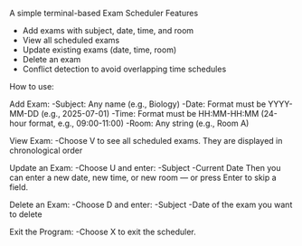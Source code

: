 A simple terminal-based Exam Scheduler
Features

- Add exams with subject, date, time, and room
- View all scheduled exams
- Update existing exams (date, time, room)
- Delete an exam
- Conflict detection to avoid overlapping time schedules

How to use:

Add Exam:
-Subject: Any name (e.g., Biology)
-Date: Format must be YYYY-MM-DD (e.g., 2025-07-01)
-Time: Format must be HH:MM-HH:MM (24-hour format, e.g., 09:00-11:00)
-Room: Any string (e.g., Room A)

View Exam:
-Choose V to see all scheduled exams. They are displayed in chronological order

Update an Exam:
-Choose U and enter:
-Subject
-Current Date
Then you can enter a new date, new time, or new room — or press Enter to skip a field.

Delete an Exam:
-Choose D and enter:
-Subject
-Date of the exam you want to delete

Exit the Program:
-Choose X to exit the scheduler.